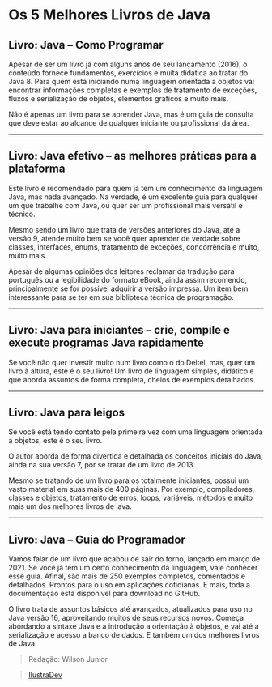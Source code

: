 # Os 5 Melhores Livros de Java 


## Livro: Java – Como Programar

Apesar de ser um livro já com alguns anos de seu lançamento (2016), o conteúdo fornece fundamentos, exercícios e muita didática ao tratar do Java 8. Para quem está iniciando numa linguagem orientada a objetos vai encontrar informações completas e exemplos de tratamento de exceções, fluxos e serialização de objetos, elementos gráficos e muito mais.

Não é apenas um livro para se aprender Java, mas é um guia de consulta que deve estar ao alcance de qualquer iniciante ou profissional da área.

---

## Livro: Java efetivo – as melhores práticas para a plataforma
Este livro é recomendado para quem já tem um conhecimento da linguagem Java, mas nada avançado. Na verdade, é um excelente guia para qualquer um que trabalhe com Java, ou quer ser um profissional mais versátil e técnico.

Mesmo sendo um livro que trata de versões anteriores do Java, até a versão 9, atende muito bem se você quer aprender de verdade sobre classes, interfaces, enums, tratamento de exceções, concorrência e muito, muito mais.

Apesar de algumas opiniões dos leitores reclamar da tradução para português ou a legibilidade do formato eBook, ainda assim recomendo, principalmente se for possível adquirir a versão impressa. Um item bem interessante para se ter em sua biblioteca técnica de programação.

---

## Livro: Java para iniciantes – crie, compile e execute programas Java rapidamente

Se você não quer investir muito num livro como o do Deitel, mas, quer um livro à altura, este é o seu livro! Um livro de linguagem simples, didático e que aborda assuntos de forma completa, cheios de exemplos detalhados.

---

## Livro: Java para leigos

Se você está tendo contato pela primeira vez com uma linguagem orientada a objetos, este é o seu livro.

O autor aborda de forma divertida e detalhada os conceitos iniciais do Java, ainda na sua versão 7, por se tratar de um livro de 2013.

Mesmo se tratando de um livro para os totalmente iniciantes, possui um vasto material em suas mais de 400 páginas. Por exemplo, compiladores, classes e objetos, tratamento de erros, loops, variáveis, métodos e muito mais um dos melhores livros de java.

---

## Livro: Java – Guia do Programador

Vamos falar de um livro que acabou de sair do forno, lançado em março de 2021. Se você já tem um certo conhecimento da linguagem, vale conhecer esse guia. Afinal, são mais de 250 exemplos completos, comentados e detalhados. Prontos para o uso em aplicações cotidianas. E mais, toda a documentação está disponível para download no GitHub.

O livro trata de assuntos básicos até avançados, atualizados para uso no Java versão 16, aproveitando muitos de seus recursos novos. Começa abordando a sintaxe Java e a introdução a orientação à objetos, e vai até a serialização e acesso a banco de dados. E também um dos melhores livros de Java.


>Redação: Wilson Junior

> [IlustraDev](https://ilustradev.com.br/melhores-livros-de-java/ "IlustDev")